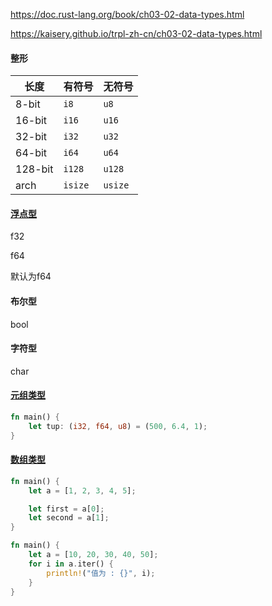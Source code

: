 https://doc.rust-lang.org/book/ch03-02-data-types.html

https://kaisery.github.io/trpl-zh-cn/ch03-02-data-types.html



#### 整形

| 长度    | 有符号  | 无符号  |
| ------- | ------- | ------- |
| 8-bit   | `i8`    | `u8`    |
| 16-bit  | `i16`   | `u16`   |
| 32-bit  | `i32`   | `u32`   |
| 64-bit  | `i64`   | `u64`   |
| 128-bit | `i128`  | `u128`  |
| arch    | `isize` | `usize` |



#### [浮点型](https://kaisery.github.io/trpl-zh-cn/ch03-02-data-types.html#浮点型)

f32

f64

默认为f64



#### 布尔型

bool



#### 字符型

char





#### [元组类型](https://kaisery.github.io/trpl-zh-cn/ch03-02-data-types.html#元组类型)

```rust
fn main() {
    let tup: (i32, f64, u8) = (500, 6.4, 1);
}
```



#### [数组类型](https://kaisery.github.io/trpl-zh-cn/ch03-02-data-types.html#数组类型)

```rust
fn main() {
    let a = [1, 2, 3, 4, 5];

    let first = a[0];
    let second = a[1];
}
```
```rust
fn main() { 
    let a = [10, 20, 30, 40, 50]; 
    for i in a.iter() { 
        println!("值为 : {}", i); 
    } 
}
```

